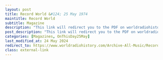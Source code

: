 ```yaml
---
layout: post
title: Record World &#124; 25 May 1974
maintitle: Record World
subtitle: Magazine
description: "This link will redirect you to the PDF on worldradiohistory.com as real life at this time is limiting my time to update this website. Once your viewing the PDF search for &quot;zavaroni&quot;"
post_description: "This link will redirect you to the PDF on worldradiohistory.com as real life at this time is limiting my time to update this website. Once your viewing the PDF search for &quot;zavaroni&quot;"
categories: [Magazines, OnThisDay25May]
last_modified_at: 24 May 2024
redirect_to: https://www.worldradiohistory.com/Archive-All-Music/Record-World/70s/74/RW-1974-05-25.pdf#page=28
class: external-link
---
```


